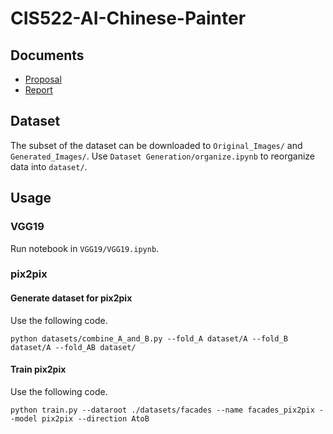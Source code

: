 # CIS522-AI-Chinese-Painter
## Documents

- [Proposal](https://docs.google.com/document/d/1sx3odUWFPOJsPg79FHZpckVfEO-G1LKSqAN0X61I7Q8/edit?usp=share_link)
- [Report](https://docs.google.com/document/d/1eJ36d50nTtlIOGf2mf6LKthkFzwGvmw-OqPKzY8fik4/edit?usp=share_link)

## Dataset

The subset of the dataset can be downloaded to `Original_Images/` and `Generated_Images/`. Use `Dataset Generation/organize.ipynb` to reorganize data into `dataset/`.

## Usage

### VGG19

Run notebook in `VGG19/VGG19.ipynb`.

### pix2pix

#### Generate dataset for pix2pix

Use the following code.

```shell
python datasets/combine_A_and_B.py --fold_A dataset/A --fold_B dataset/A --fold_AB dataset/
```

#### Train pix2pix

Use the following code.

```shell
python train.py --dataroot ./datasets/facades --name facades_pix2pix --model pix2pix --direction AtoB
```

